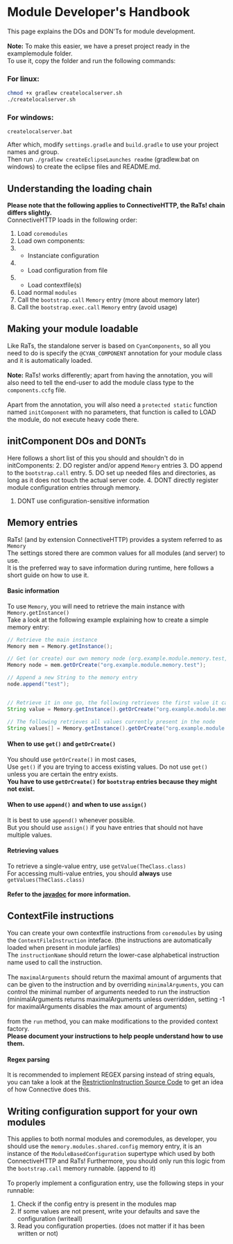 # Module Developer's Handbook
This page explains the DOs and DON'Ts for module development.<br/>
<br/>
<b>Note:</b> To make this easier, we have a preset project ready in the examplemodule folder.<br/>
To use it, copy the folder and run the following commands:

### For linux:

```bash
chmod +x gradlew createlocalserver.sh
./createlocalserver.sh
```

### For windows:

```batch
createlocalserver.bat
```

After which, modify `settings.gradle` and `build.gradle` to use your project names and group.<br/>
Then run `./gradlew createEclipseLaunches readme` (gradlew.bat on windows) to create the eclipse files and README.md.

## Understanding the loading chain
<b>Please note that the following applies to ConnectiveHTTP, the RaTs! chain differs slightly.</b><br />
ConnectiveHTTP loads in the following order:

1. Load `coremodules`
2. Load own components:
2. - Instanciate configuration
3. - Load configuration from file
4. - Load contextfile(s)
5. Load normal `modules`
6. Call the `bootstrap.call` `Memory` entry (more about memory later)
7. Call the `bootstrap.exec.call` `Memory` entry (avoid usage)


## Making your module loadable
Like RaTs, the standalone server is based on `CyanComponents`, so all you need to do is specify
the `@CYAN_COMPONENT` annotation for your module class and it is automatically loaded.<br/>
<br/>
<b>Note:</b> RaTs! works differently; apart from having the annotation, you will also need to tell the end-user to add the module class type to the `components.ccfg` file.<br/>
<br/>
Apart from the annotation, you will also need a `protected static` function named `initComponent` with no parameters, that function is called to LOAD the module, do not execute heavy code there.


## initComponent DOs and DONTs
Here follows a short list of this you should and shouldn't do in initComponents:
2. DO register and/or append `Memory` entries
3. DO append to the `bootstrap.call` entry.
5. DO set up needed files and directories, as long as it does not touch the actual server code.
4. DONT directly register module configuration entries through memory.
1. DONT use configuration-sensitive information


## Memory entries
RaTs! (and by extension ConnectiveHTTP) provides a system referred to as `Memory`<br/>
The settings stored there are common values for all modules (and server) to use.<br/>
It is the preferred way to save information during runtime, here follows a short guide on how to use it.

#### Basic information
To use `Memory`, you will need to retrieve the main instance with `Memory.getInstance()`<br/>
Take a look at the following example explaining how to create a simple memory entry:

```java
// Retrieve the main instance
Memory mem = Memory.getInstance();

// Get (or create) our own memory node (org.example.module.memory.test, can be anything)
Memory node = mem.getOrCreate("org.example.module.memory.test");

// Append a new String to the memory entry
node.append("test");


// Retrieve it in one go, the following retrieves the first value it can find
String value = Memory.getInstance().getOrCreate("org.example.module.memory.test").getValue(String.class);

// The following retrieves all values currently present in the node
String values[] = Memory.getInstance().getOrCreate("org.example.module.memory.test").getValues(String.class);
```

#### When to use `get()` and `getOrCreate()`
You should use `getOrCreate()` in most cases,<br/>
Use `get()` if you are trying to access existing values. Do not use `get()` unless you are certain the entry exists.<br/>
<b>You have to use `getOrCreate()` for `bootstrap` entries because they might not exist.</b>


#### When to use `append()` and when to use `assign()`
It is best to use `append()` whenever possible.<br/>
But you should use `assign()` if you have entries that should not have multiple values.

#### Retrieving values
To retrieve a single-value entry, use `getValue(TheClass.class)`<br/>
For accessing multi-value entries, you should <b>always</b> use `getValues(TheClass.class)`
<br/>
<br/>
<b>Refer to the [javadoc](https://aerialworks.ddns.net/javadoc/RaTs/Memory/index.html) for more information.</b>


## ContextFile instructions
You can create your own contextfile instructions from `coremodules` by using the `ContextFileInstruction` inteface. (the instructions are automatically loaded when present in module jarfiles)<br/>
The `instructionName` should return the lower-case alphabetical instruction name used to call the instruction.<br/>
<br/>
The `maximalArguments` should return the maximal amount of arguments that can be given to the instruction and by overriding `minimalArguments`, you can control the minimal number of arguments needed to run the instruction (minimalArguments returns maximalArguments unless overridden, setting -1 for maximalArguments disables the max amount of arguments)<br/>
<br/>
from the `run` method, you can make modifications to the provided context factory.<br/>
<b>Please document your instructions to help people understand how to use them.</b>

#### Regex parsing
It is recommended to implement REGEX parsing instead of string equals, you can take a look at the [RestrictionInstruction Source Code](src/main/java/org/asf/connective/standalone/main/impl/RestrictionInstruction.java) to get an idea of how Connective does this.

## Writing configuration support for your own modules
This applies to both normal modules and coremodules, as developer, you should use the `memory.modules.shared.config` memory entry, it is an instance of the `ModuleBasedConfiguration` supertype which used by both ConnectiveHTTP and RaTs! Furthermore, you should only run this logic from the `bootstrap.call` memory runnable. (append to it)<br />
<br />
To properly implement a configuration entry, use the following steps in your runnable:
1. Check if the config entry is present in the modules map
2. If some values are not present, write your defaults and save the configuration (writeall)
3. Read you configuration properties. (does not matter if it has been written or not)
